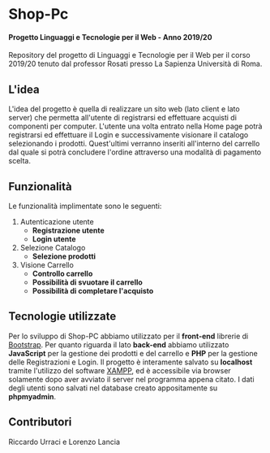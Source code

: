 # Shop-Pc
#### Progetto Linguaggi e Tecnologie per il Web - Anno 2019/20
Repository del progetto di Linguaggi e Tecnologie per il Web per il corso 2019/20 tenuto dal professor Rosati presso La Sapienza Università di Roma.

## L'idea
L'idea del progetto è quella di realizzare un sito web (lato client e lato server) che permetta all'utente di registrarsi ed effettuare acquisti di componenti per computer. L'utente una volta entrato nella Home page potrà registrarsi ed effettuare il Login e successivamente visionare il catalogo selezionando i prodotti. Quest'ultimi verranno inseriti all'interno del carrello dal quale si potrà concludere l'ordine attraverso una modalità di pagamento scelta.

## Funzionalità
Le funzionalità implimentate sono le seguenti: 
1. Autenticazione utente 
    * **Registrazione utente** 
    * **Login utente**
2. Selezione Catalogo 
    * **Selezione prodotti**
3. Visione Carrello 
    * **Controllo carrello**
    * **Possibilità di svuotare il carrello**
    * **Possibilità di completare l'acquisto**
    
## Tecnologie utilizzate 
Per lo sviluppo di Shop-PC abbiamo utilizzato per il **front-end** librerie di [Bootstrap](https://getbootstrap.com/). Per quanto riguarda il lato **back-end** abbiamo utilizzato **JavaScript** per la gestione dei prodotti e del carrello e **PHP** per la gestione delle Registrazioni e Login.
Il progetto è interamente salvato su **localhost** tramite l'utilizzo del software [XAMPP](https://www.apachefriends.org/it/index.html), ed è accessibile via browser solamente dopo aver avviato il server nel programma appena citato.
I dati degli utenti sono salvati nel database creato appositamente su **phpmyadmin**.

## Contributori 
Riccardo Urraci e Lorenzo Lancia
